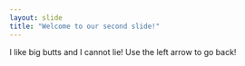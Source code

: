 ```yaml
---
layout: slide
title: "Welcome to our second slide!"
---
```

I like big butts and I cannot lie!
Use the left arrow to go back!
